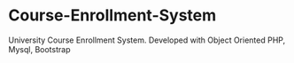 # Course-Enrollment-System
University Course Enrollment System. Developed with Object Oriented PHP, Mysql, Bootstrap 
